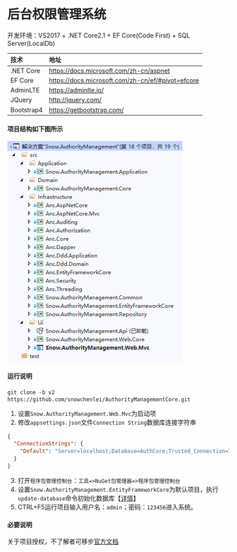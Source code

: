 # 后台权限管理系统
开发环境：VS2017 + .NET Core2.1 + EF Core(Code First) + SQL Server(LocalDb)

| 技术       | 地址                                              |
| :--------- | :------------------------------------------------ |
| .NET Core  | https://docs.microsoft.com/zh-cn/aspnet           |
| EF Core    | https://docs.microsoft.com/zh-cn/ef/#pivot=efcore |
| AdminLTE   | https://adminlte.io/                              |
| JQuery     | http://jquery.com/                                |
| Bootstrap4 | https://getbootstrap.com/                         |

#### 项目结构如下图所示
![image](/docs/zh-cn/images/project-structure.png)
#### 运行说明
```git
git clone -b v2 https://github.com/snowchenlei/AuthorityManagementCore.git
```
1. 设置`Snow.AuthorityManagement.Web.Mvc`为启动项
2. 修改`appsettings.json`文件`Connection String`数据库连接字符串
```json
{
  "ConnectionStrings": {
    "Default": "Server=localhost;Database=AuthCore;Trusted_Connection=True"
  }
}
```
3. 打开`程序包管理控制台`：`工具=>NuGet包管理器=>程序包管理控制台`
4. 设置`Snow.AuthorityManagement.EntityFrameworkCore`为默认项目，执行`update-database`命令初始化数据库【[详情](https://docs.microsoft.com/zh-cn/ef/core/managing-schemas/migrations/?tabs=dotnet-core-cli)】
5. CTRL+F5运行项目输入用户名：`admin`；密码：`123456`进入系统。
#### 必要说明
关于项目授权，不了解者可移步[官方文档](https://docs.microsoft.com/zh-cn/aspnet/core/security/authorization/policies?view=aspnetcore-3.1)
